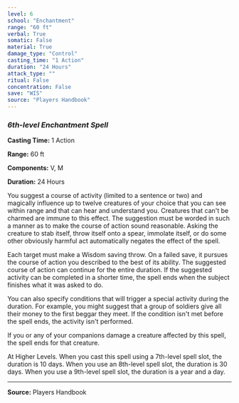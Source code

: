 ```yaml
---
level: 6
school: "Enchantment"
range: "60 ft"
verbal: True
somatic: False
material: True
damage_type: "Control"
casting_time: "1 Action"
duration: "24 Hours"
attack_type: ""
ritual: False
concentration: False
save: "WIS"
source: "Players Handbook"
---
```


### *6th-level Enchantment Spell*

**Casting Time:** 1 Action

**Range:** 60 ft

**Components:** V, M

**Duration:** 24 Hours

You suggest a course of activity (limited to a sentence or two) and magically influence up to twelve creatures of your choice that you can see within range and that can hear and understand you. Creatures that can't be charmed are immune to this effect. The suggestion must be worded in such a manner as to make the course of action sound reasonable. Asking the creature to stab itself, throw itself onto a spear, immolate itself, or do some other obviously harmful act automatically negates the effect of the spell.
 
 Each target must make a Wisdom saving throw. On a failed save, it pursues the course of action you described to the best of its ability. The suggested course of action can continue for the entire duration. If the suggested activity can be completed in a shorter time, the spell ends when the subject finishes what it was asked to do.
 
 You can also specify conditions that will trigger a special activity during the duration. For example, you might suggest that a group of soldiers give all their money to the first beggar they meet. If the condition isn't met before the spell ends, the activity isn't performed.
 
 If you or any of your companions damage a creature affected by this spell, the spell ends for that creature.
 
 At Higher Levels. When you cast this spell using a 7th-level spell slot, the duration is 10 days. When you use an 8th-level spell slot, the duration is 30 days. When you use a 9th-level spell slot, the duration is a year and a day.

---
**Source:** Players Handbook
